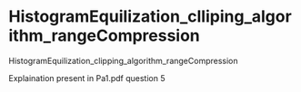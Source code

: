 # HistogramEquilization_clliping_algorithm_rangeCompression
HistogramEquilization_clipping_algorithm_rangeCompression

Explaination present in Pa1.pdf question 5
